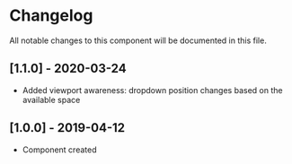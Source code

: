 # Changelog
All notable changes to this component will be documented in this file.

## [1.1.0] - 2020-03-24
- Added viewport awareness: dropdown position changes based on the available space

## [1.0.0] - 2019-04-12
- Component created
